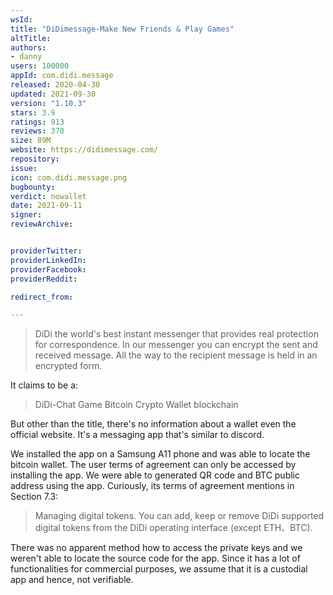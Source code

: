```yaml
---
wsId: 
title: "DiDimessage-Make New Friends & Play Games"
altTitle: 
authors:
- danny
users: 100000
appId: com.didi.message
released: 2020-04-30
updated: 2021-09-30
version: "1.10.3"
stars: 3.9
ratings: 913
reviews: 370
size: 89M
website: https://didimessage.com/
repository: 
issue: 
icon: com.didi.message.png
bugbounty: 
verdict: nowallet
date: 2021-09-11
signer: 
reviewArchive:


providerTwitter: 
providerLinkedIn: 
providerFacebook: 
providerReddit: 

redirect_from:

---
```



> DiDi the world's best instant messenger that provides real protection for correspondence. In our messenger you can encrypt the sent and received message. All the way to the recipient message is held in an encrypted form.


It claims to be a:

> DiDi-Chat Game Bitcoin Crypto Wallet blockchain

But other than the title, there's no information about a wallet even the official website. It's a messaging app that's similar to discord. 

We installed the app on a Samsung A11 phone and was able to locate the bitcoin wallet. The user terms of agreement can only be accessed by installing the app. We were able to generated QR code and BTC public address using the app. Curiously, its terms of agreement mentions in Section 7.3:

> Managing digital tokens. You can add, keep or remove DiDi supported digital tokens from the DiDi operating interface (except ETH、BTC).

There was no apparent method how to access the private keys and we weren't able to locate the source code for the app. Since it has a lot of functionalities for commercial purposes, we assume that it is a custodial app and hence, not verifiable.





